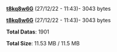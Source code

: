 [**t8kq8w6G**](/data/t8kq8w6G.txt) (27/12/22 - 11:43)- 3043 bytes

[**t8kq8w6G**](/data/t8kq8w6G.txt) (27/12/22 - 11:43)- 3043 bytes

**Total Datas**: 1901

**Total Size**: 11.53 MB / 11.5 MB